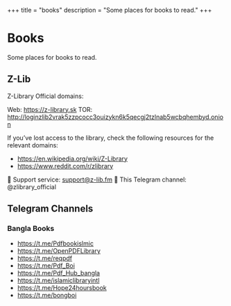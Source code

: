 +++
title = "books"
description = "Some places for books to read."
+++

# Books

Some places for books to read.

## Z-Lib
Z-Library Official domains:

Web: <https://z-library.sk>
TOR: <http://loginzlib2vrak5zzpcocc3ouizykn6k5qecgj2tzlnab5wcbqhembyd.onion>

If you’ve lost access to the library, check the following resources for the relevant domains:
- <https://en.wikipedia.org/wiki/Z-Library>
- <https://www.reddit.com/r/zlibrary>

📧 Support service: support@z-lib.fm
📣 This Telegram channel: @zlibrary_official

## Telegram Channels

### Bangla Books

- https://t.me/Pdfbookislmic
- https://t.me/OpenPDFLibrary
- https://t.me/reqpdf
- https://t.me/Pdf_Boi
- https://t.me/Pdf_Hub_bangla
- https://t.me/islamiclibraryintl
- https://t.me/Hope24hoursbook
- https://t.me/bongboi

